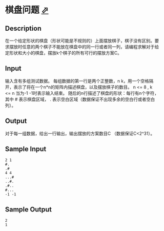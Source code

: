# 棋盘问题 [⬀](http://poj.org/problem?id=1321)

## Description

在一个给定形状的棋盘（形状可能是不规则的）上面摆放棋子，棋子没有区别。要求摆放时任意的两个棋子不能放在棋盘中的同一行或者同一列，请编程求解对于给定形状和大小的棋盘，摆放k个棋子的所有可行的摆放方案C。

## Input

输入含有多组测试数据。 
每组数据的第一行是两个正整数，n k，用一个空格隔开，表示了将在一个n*n的矩阵内描述棋盘，以及摆放棋子的数目。 n <= 8 , k <= n 
当为-1 -1时表示输入结束。 
随后的n行描述了棋盘的形状：每行有n个字符，其中 # 表示棋盘区域， . 表示空白区域（数据保证不出现多余的空白行或者空白列）。 

## Output

对于每一组数据，给出一行输出，输出摆放的方案数目C （数据保证C<2^31）。

## Sample Input
```
2 1
#.
.#
4 4
...#
..#.
.#..
#...
-1 -1
```

## Sample Output
```
2
1
```
